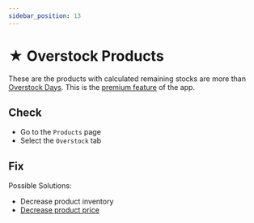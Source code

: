 ```yaml
---
sidebar_position: 13
---
```


# ★ Overstock Products

These are the products with calculated remaining stocks are more than [Overstock Days](../configuration/quantity-management). This is the [premium feature](../configuration/change-plan) of the app.

## Check

- Go to the `Products` page
- Select the `Overstock` tab

## Fix

Possible Solutions:

- Decrease product inventory
- [Decrease product price](../fixing-issues/update-product-price)
